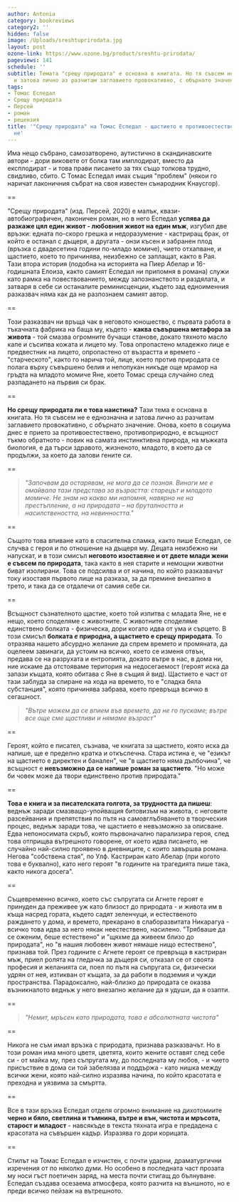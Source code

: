 ```yaml
---
author: Antonia
category: bookreviews
category2: ''
hidden: false
image: /Uploads/sreshtuprirodata.jpg
layout: post
ozone-link: https://www.ozone.bg/product/sreshtu-prirodata/
pageviews: 141
schedule: ''
subtitle: Темата "срещу природата" е основна в книгата. Но тя съвсем не е еднозначна
  и затова лично аз разчитам заглавието провокативно, с обърнато значение
tags:
- Томас Еспедал
- Срещу природата
- Персей
- роман
- рецензия
title: '"Срещу природата" на Томас Еспедал - щастието е противоестествено, болката
  не'
---
```


Има нещо събрано, самозатворено, аутистично в скандинавските автори - дори виковете от болка там имплодират, вместо да експлодират - и това прави писането за тях също толкова трудно, свидливо, сбито. С Томас Еспедал имах същия "проблем" (някои го наричат лаконичния събрат на своя известен сънародник Кнаусгор).

\==

"Срещу природата" (изд. Персей, 2020) е малък, квази-автобиографичен, лаконичен роман, но в него Еспедал **успява да разкаже цял един живот - любовния живот на един мъж**, изгубил две връзки: едната по-скоро грешка и недоразумение - кастриращ брак, от който е останал с дъщеря, а другата - онзи късен и забранен плод (връзка с двадесетина години по-младо момиче), чието отхапване, и щастието, което то причинява, неизбежно се заплащат, както в Рая. Тази втора история (подобна на историята на Пиер Абелар и 16-годишната Елоиза, както самият Еспедал ни припомня в романа) служи като рамка на повествованието, между запознанството и раздялата, и затваря в себе си останалите реминисценции, където зад едноименния разказвач няма как да не разпознаем самият автор.  

\==

Този разказвач ни връща чак в неговото юношество, с първата работа в тъкачната фабрика на баща му, където - **каква съвършена метафора за живота** - той смазва огромните бучащи станове, докато тяхното масло капе и съсипва кожата и лицето му. Това опропастено младежко лице е предвестник на лицето, опропастено от възрастта и времето - "старческото", както го нарича той, лице, което против природата се полага върху съвършено белия и непопукан никъде още мрамор на гръдта на младото момиче Яне, което Томас среща случайно след разпадането на първия си брак. 

\==

**Но срещу природата ли е това наистина?** Тази тема е основна в книгата. Но тя съвсем не е еднозначна и затова лично аз разчитам заглавието провокативно, с обърнато значение. Онова, което в социума днес е прието за противоестествено, противоприродно, е всъщност тъкмо обратното - повик на самата инстинктивна природа, на мъжката биология, е да търси здравото, жизненото, младото, в което да се продължи, за което да залови гените си. 

\==

> *"Започвам да остарявам, не мога да се позная. Винаги ме е омайвала тази представа за възрастта:
> старецът и младото момиче. Не знам на какво ми напомня, навярно не на престъпление, а на природата – на бруталността и насилствеността, на невинността."*

\==

Същото това впиване като в спасителна сламка, както пише Еспедал, се случва с героя и по отношение на дъщеря му. Децата неизбежно ни напускат, и в този смисъл **неговото изоставяне и от двете млади жени е съвсем по природата**, така както в нея старите и немощни животни биват изолирани. Това се подсилва и от начина, по който разказвачът току изоставя първото лице на разказа, за да премине внезапно в трето, и така да се отдалечи от самия себе си. 

\==

Всъщност съзнателното щастие, което той изпитва с младата Яне, не е нещо, което споделяме с животните. С животните споделяме единствено болката - физическа, дори когато идва от ума и сърцето. В този смисъл **болката *е* природна, а щастието е срещу природата**. То отразява нашето абсурдно желание да спрем времето и промяната, да оцелеем завинаги, да устоим на всичко, което се изменя отвън, предава се на разрухата и ентропията, докато вътре в нас, в дома ни, ние искаме да отстояваме територия на недосегаемост (героят иска да запази къщата, която обитава с Яне в същия й вид). Щастието е част от тази заблуда за спиране на хода на времето, то е "сладка бяла субстанция", която причинява забрава, което превръща всичко в сегашност. 

> *"Вътре можем да се впием във времето, да не го пускаме; вътре все още сме щастливи и нямаме възраст"*

\==

Героят, който е писател, съзнава, че книгата за щастието, която иска да напише, ще е пределно кратка и откъслечна. Стара истина е, че "езикът на щастието е директен и банален", че "в щастието няма дълбочина", че всъщност е **невъзможно да се напише роман за щастието**. "Но може би човек може да твори единствено против природата." 

\==

**Това е книга и за писателската голгота, за трудността да пишеш**: веднъж заради смазващо-упойващия битовизъм на живота, с неговите разсейвания и препятствия по пътя на самовглъбяването в творческия процес, веднъж заради това, че щастието е невъзможно за описване. Едва непоносимата скръб, която първоначално парализира героя, след това отприщва вътрешното говорене, от което идва писането, не случайно най-силно проявено в дневниците, с които завършва романа. Негова "собствена стая", по Улф. Кастриран като Абелар (при когото това е буквално), като него героят "в годините на трагедията пише така, както никога досега".

\==

Същевременно всичко, което със съпругата си Агнете героят е принуден да преживее уж като близост до природата - и живота им в къща насред гората, където садят зеленчуци, и естественото раждането у дома, и времето, прекарано в слаборазвитата Никарагуа - всичко това идва за него някак неестествено, насилено. "Трябваше да се оженим, беше естествено" и "щяхме да живеем близо до природата", но "в нашия любовен живот нямаше нищо естествено", признава той. През годините с Агнете героят се превръща в кастриран мъж, приел ролята на гледачка за дъщеря си, отказал се от своята професия и желанията си, поел по пътя на съпругата си, физически удрян от нея, изтикван от къщата, за да работи в подземия и чужди пространства. Парадоксално, най-близко до природата се оказва възникналото веднъж у него внезапно желание да я удуши, да я озапти.

\==

> *"Немит, мръсен като природата, това е абсолютната чистота"*

\==

Никога не съм имал връзка с природата, признава разказвачът. Но в този роман има много цветя, цветята, които жените оставят след себе си - от майка му, през съпругата му, до последната му любов, - и чието присъствие в дома си той забелязва и поддържа - като нишка между всички жени, която най-силно изразява начина, по който красотата е преходна и уязвима за смъртта. 

\==

Все в тази връзка Еспедал отделя огромно внимание на дихотомиите **черно и бяло, светлина и тъмнина, вътре и вън, чистота и мръсота, старост и младост** - навсякъде в текста тяхната игра е предадена с красотата на съвършен кадър. Изразява го дори корицата. 

\==

Стилът на Томас Еспедал е изчистен, с почти ударни, драматургични изречения от по няколко думи. Но особено в последната част прозата му носи гъст поетичен заряд, на места почти стигащ до бълнуване. Еспедал създава осезаема атмосфера, която разчита на външното, но е преди всичко пейзаж на вътрешното.